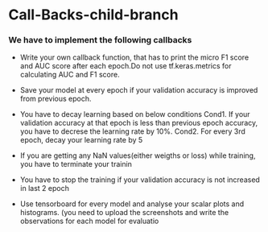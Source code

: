 # Call-Backs-child-branch

### We have to implement the following callbacks
-  Write your own callback function, that has to print the micro F1 score and AUC score after each epoch.Do not use tf.keras.metrics for calculating AUC and F1 score.

- Save your model at every epoch if your validation accuracy is improved from previous epoch. 

- You have to decay learning based on below conditions 
        Cond1. If your validation accuracy at that epoch is less than previous epoch accuracy, you have to decrese the
               learning rate by 10%. 
        Cond2. For every 3rd epoch, decay your learning rate by 5
        
- If you are getting any NaN values(either weigths or loss) while training, you have to terminate your trainin

- You have to stop the training if your validation accuracy is not increased in last 2 epoch

- Use tensorboard for every model and analyse your scalar plots and histograms. (you need to upload the screenshots and write the observations for each model for evaluatio

